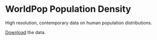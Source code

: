 # WorldPop Population Density

High resolution, contemporary data on human population distributions.

[Download](http://www.worldpop.org.uk/about/) the data.
